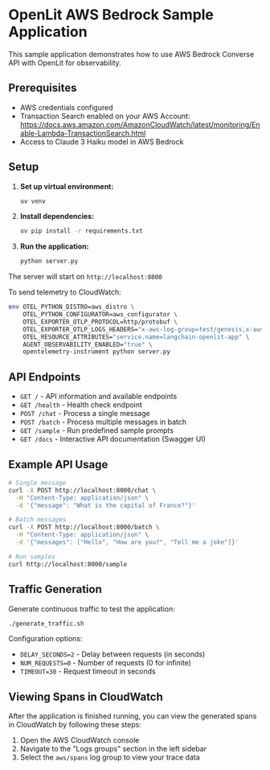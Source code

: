 # OpenLit AWS Bedrock Sample Application

This sample application demonstrates how to use AWS Bedrock Converse API with OpenLit for observability.

## Prerequisites

- AWS credentials configured
- Transaction Search enabled on your AWS Account: https://docs.aws.amazon.com/AmazonCloudWatch/latest/monitoring/Enable-Lambda-TransactionSearch.html
- Access to Claude 3 Haiku model in AWS Bedrock

## Setup

1. **Set up virtual environment:**
   ```bash
   uv venv
   ```

2. **Install dependencies:**
   ```bash
   uv pip install -r requirements.txt
   ```

3. **Run the application:**
   ```bash
   python server.py
   ```

The server will start on `http://localhost:8000`

To send telemetry to CloudWatch:
```bash
env OTEL_PYTHON_DISTRO=aws_distro \
    OTEL_PYTHON_CONFIGURATOR=aws_configurator \
    OTEL_EXPORTER_OTLP_PROTOCOL=http/protobuf \
    OTEL_EXPORTER_OTLP_LOGS_HEADERS="x-aws-log-group=test/genesis,x-aws-log-stream=default,x-aws-metric-namespace=genesis" \
    OTEL_RESOURCE_ATTRIBUTES="service.name=langchain-openlit-app" \
    AGENT_OBSERVABILITY_ENABLED="true" \
    opentelemetry-instrument python server.py
```

## API Endpoints

- `GET /` - API information and available endpoints
- `GET /health` - Health check endpoint
- `POST /chat` - Process a single message
- `POST /batch` - Process multiple messages in batch
- `GET /sample` - Run predefined sample prompts
- `GET /docs` - Interactive API documentation (Swagger UI)

## Example API Usage

```bash
# Single message
curl -X POST http://localhost:8000/chat \
  -H "Content-Type: application/json" \
  -d '{"message": "What is the capital of France?"}'

# Batch messages
curl -X POST http://localhost:8000/batch \
  -H "Content-Type: application/json" \
  -d '{"messages": ["Hello", "How are you?", "Tell me a joke"]}'

# Run samples
curl http://localhost:8000/sample
```

## Traffic Generation

Generate continuous traffic to test the application:
```bash
./generate_traffic.sh
```

Configuration options:
- `DELAY_SECONDS=2` - Delay between requests (in seconds)
- `NUM_REQUESTS=0` - Number of requests (0 for infinite)
- `TIMEOUT=30` - Request timeout in seconds

## Viewing Spans in CloudWatch

After the application is finished running, you can view the generated spans in CloudWatch by following these steps:
1. Open the AWS CloudWatch console
2. Navigate to the "Logs groups" section in the left sidebar
3. Select the `aws/spans` log group to view your trace data